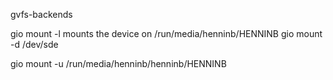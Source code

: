 gvfs-backends

gio mount -l
mounts the device on /run/media/henninb/HENNINB
gio mount -d /dev/sde

gio mount -u /run/media/henninb/henninb/HENNINB
